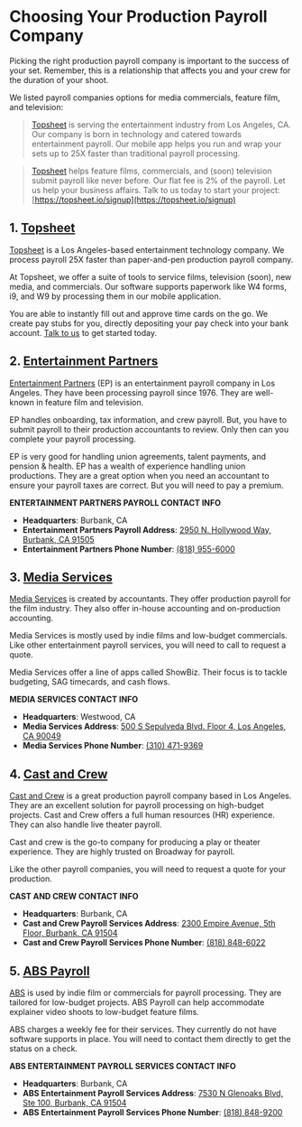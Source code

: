 # Choosing Your Production Payroll Company

Picking the right production payroll company is important to the success of your set. Remember, this is a relationship that affects you and your crew for the duration of your shoot. 

We listed payroll companies options for media commercials, feature film, and television:

> [Topsheet](https://topsheet.io) is serving the entertainment industry from Los Angeles, CA. Our company is born in technology and catered towards entertainment payroll. Our mobile app helps you run and wrap your sets up to 25X faster than traditional payroll processing. 

> [Topsheet](https://topsheet.io) helps feature films, commercials, and (soon) television submit payroll like never before. Our flat fee is 2% of the payroll. Let us help your business affairs. Talk to us today to start your project: [https://topsheet.io/signup](https://topsheet.io/signup)

## 1. [Topsheet](https://topsheet.io)

[Topsheet](https://topsheet.io) is a Los Angeles-based entertainment technology company. We process payroll 25X faster than paper-and-pen production payroll company.

At Topsheet, we offer a suite of tools to service films, television (soon), new media, and commercials. Our software supports paperwork like W4 forms, i9, and W9 by processing them in our mobile application. 

You are able to instantly fill out and approve time cards on the go. We create pay stubs for you, directly depositing your pay check into your bank account. [Talk to us](https://topsheet.io) to get started today.

## 2. [Entertainment Partners](http://ep.com/)

[Entertainment Partners](http://ep.com/) (EP) is an entertainment payroll company in Los Angeles. They have been processing payroll since 1976. They are well-known in feature film and television.

EP handles onboarding, tax information, and crew payroll. But, you have to submit payroll to their production accountants to review. Only then can you complete your payroll processing. 

EP is very good for handling union agreements, talent payments, and pension & health. EP has a wealth of experience handling union productions. They are a great option when you need an accountant to ensure your payroll taxes are correct. But you will need to pay a premium.

**ENTERTAINMENT PARTNERS PAYROLL CONTACT INFO**

- **Headquarters**: Burbank,  CA
- **Entertainment Partners Payroll Address**: [2950 N. Hollywood Way, Burbank, CA 91505](https://www.google.com/maps/place/2950+N+Hollywood+Way,+Burbank,+CA+91505/data=!4m2!3m1!1s0x80c295aa4363f79f:0x33ce3277ad30c797?sa=X&ved=2ahUKEwi9iu_6t67mAhURFjQIHcCPBlcQ8gEwAHoECAsQAQ)
- **Entertainment Partners Phone Number**: [(818) 955-6000](tel:8189556000)

## 3. [Media Services](https://www.mediaservices.com/)

[Media Services](https://www.mediaservices.com/) is created by accountants. They offer production payroll for the film industry. They also offer in-house accounting and on-production accounting.

Media Services is mostly used by indie films and low-budget commercials. Like other entertainment payroll services, you will need to call to request a quote.

Media Services offer a line of apps called ShowBiz. Their focus is to tackle budgeting, SAG timecards, and cash flows. 

**MEDIA SERVICES CONTACT INFO**

- **Headquarters**: Westwood, CA
- **Media Services Address**: [500 S Sepulveda Blvd. Floor 4, Los Angeles, CA 90049](https://www.google.com/maps/place/500+S+Sepulveda+Blvd+Floor+4,+Los+Angeles,+CA+90049/data=!4m2!3m1!1s0x80c2bc9774791b27:0xd550232416e790e1?sa=X&ved=2ahUKEwiMuL6HuK7mAhWBMH0KHdmvBBcQ8gEwAHoECAsQAQ)
- **Media Services Phone Number**: [(310) 471-9369](tel:3104719369)

## 4. [Cast and Crew](http://castandcrew.com/)

[Cast and Crew](http://castandcrew.com/) is a great production payroll company based in Los Angeles. They are an excellent solution for payroll processing on high-budget projects. Cast and Crew offers a full human resources (HR) experience. They can also handle live theater payroll. 

Cast and crew is the go-to company for producing a play or theater experience. They are highly trusted on Broadway for payroll.

Like the other payroll companies, you will need to request a quote for your production.

**CAST AND CREW CONTACT INFO**

- **Headquarters**: Burbank, CA
- **Cast and Crew Payroll Services Address**: [2300 Empire Avenue, 5th Floor, Burbank, CA 91504](https://www.google.com/maps/place/2300+Empire+Ave+5th+Floor,+Burbank,+CA+91504/data=!4m2!3m1!1s0x80c2950d8363abb7:0x28770e3218aaeb5?sa=X&ved=2ahUKEwiRpbiluK7mAhXFGDQIHeZJBnEQ8gEwAHoECAsQAQ)
- **Cast and Crew Payroll Services Phone Number**: [(818) 848-6022](8188486022)

## 5. [ABS Payroll](https://abspayroll.com/)

[ABS](https://abspayroll.com/) is used by indie film or commercials for payroll processing. They are tailored for low-budget projects. ABS Payroll can help accommodate explainer video shoots to low-budget feature films. 

ABS charges a weekly fee for their services. They currently do not have software supports in place. You will need to contact them directly to get the status on a check.

**ABS ENTERTAINMENT PAYROLL SERVICES CONTACT INFO**

- __Headquarters__: Burbank, CA
- **ABS Entertainment Payroll Services Address**: [7530 N Glenoaks Blvd, Ste 100, Burbank, CA 91504](https://www.google.com/maps/place/7530+N+Glenoaks+Blvd+%23100,+Burbank,+CA+91504/@34.208187,-118.3448679,17z/data=!3m1!4b1!4m5!3m4!1s0x80c294fe391d415f:0x77bb30d2b69a28b5!8m2!3d34.208187!4d-118.3426792)
- **ABS Entertainment Payroll Services Phone Number**: [(818) 848-9200](tel:8188489200)
